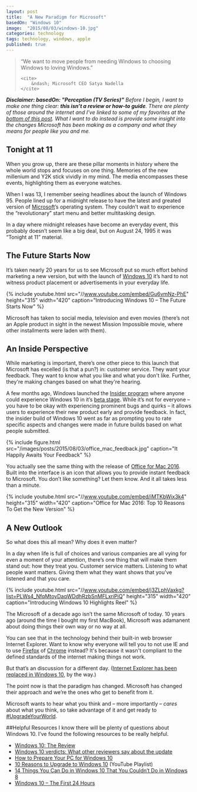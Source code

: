 ```yaml
---
layout: post
title:  "A New Paradigm for Microsoft"
basedOn: "Windows 10"
image:  "2015/08/03/windows-10.jpg"
categories: technology
tags: technology, windows, apple
published: true
---
```

<blockquote>
    <p>
        “We want to move people from needing Windows to choosing Windows to loving Windows.”
    </p>

    <cite>
        &ndash; Microsoft CEO Satya Nadella
    </cite>
</blockquote>

<i><b>Disclaimer:
basedOn: "Perception (TV Series)"</b> Before I begin, I want to make one thing clear: <b>this isn&rsquo;t a review or how-to guide</b>. There are plenty of those around the internet and I&rsquo;ve linked to some of my favorites at the <a href="#HelpfulResources">bottom of this post</a>. What I want to do instead is provide some insight into the changes Microsoft has been making as a company and what they means for people like you and me.</i>

## Tonight at 11
When you grow up, there are these pillar moments in history where the whole world stops and focuses on one thing. Memories of the new millenium and Y2K stick vividly in my mind. The media encompasses these events, highlighting them as everyone watches.

When I was 13, I remember seeing headlines about the launch of Windows 95. People lined up for a midnight release to have the latest and greated version of <a href="http://microsoft.com" target="_blank">Microsoft</a>&rsquo;s operating system. They couldn&rsquo;t wait to experience the &ldquo;revolutionary&rdquo; start menu and better multitasking design.

In a day where midnight releases have become an everyday event, this probably doesn&rsquo;t seem like a big deal, but on August 24, 1995 it was &ldquo;Tonight at 11&rdquo; material.

## The Future Starts Now
It&rsquo;s taken nearly 20 years for us to see Microsoft put so much effort behind marketing a new version, but with the launch of <a href="http://www.microsoft.com/en-us/software-download/windows10" target="_blank">Windows 10</a> it&rsquo;s hard to not witness product placement or advertisements in your everyday life.

{% include youtube.html src="//www.youtube.com/embed/Gu6vmNz-PhE" height="315" width="420" caption="Introducing Windows 10 &ndash; The Future Starts Now" %}

Microsoft has taken to social media, television and even movies (there&rsquo;s not an Apple product in sight in the newest Mission Impossible movie, where other installments were laden with them).

## An Inside Perspective
While marketing is important, there&rsquo;s one other piece to this launch that Microsoft has excelled (is that a pun?) in: customer service. They want your feedback. They want to know what you like and what you don't like. Further, they're making changes based on what they're hearing.

A few months ago, Windows launched the <a href="https://insider.windows.com" target="_blank">Insider program</a> where anyone could experience Windows 10 in it&rsquo;s <a href="https://en.wikipedia.org/wiki/Software_release_life_cycle#Beta" target="_blank">beta stage</a>. While it&rsquo;s not for everyone &ndash; you have to be okay with experiencing prominent bugs and quirks &ndash; it allows users to experience their new product early and provide feedback. In fact, the insider build of Windows 10 went as far as prompting you to rate specific aspects and changes were made in future builds based on what people submitted.

{% include figure.html src="/images/posts/2015/08/03/office_mac_feedback.jpg" caption="It Happily Awaits Your Feedback" %}

You actually see the same thing with the release of <a href="https://products.office.com/en-US/mac/microsoft-office-for-mac" target="_blank">Office for Mac 2016</a>. Built into the interface is an icon that allows you to provide instant feedback to Microsoft. You don&rsquo;t like something? Let them know. And it all takes less than a minute.

{% include youtube.html src="//www.youtube.com/embed/iMTKbWix3k4" height="315" width="420" caption="Office for Mac 2016: Top 10 Reasons To Get the New Version" %}

## A New Outlook
So what does this all mean? Why does it even matter?

In a day when life is full of choices and various companies are all vying for even a moment of your attention, there&rsquo;s one thing that will make them stand out: how they treat you. Customer service matters. Listening to what people want matters. Giving them what they want shows that you've listened and that you care.

{% include youtube.html src="//www.youtube.com/embed/j3ZLphVaxkg?list=PLWs4_NfqMtoyDaqWDdhRzbSnMFLxriPiQ" height="315" width="420" caption="Introducing Windows 10 Highlights Reel" %}

The Microsoft of a decade ago isn&rsquo;t the same Microsoft of today. 10 years ago (around the time I bought my first MacBook), Microsoft was adamanent about doing things their own way or no way at all. 

You can see that in the technology behind their built-in web browser Internet Explorer. Want to know why everyone will tell you to not use IE and to use <a href="http://getfirefox.com" target="_blank">Firefox</a> of <a href="https://www.google.com/chrome/browser/" target="_blank">Chrome</a> instead? It's because it wasn't compliant to the defined standards of the internet making things not work.

But that&rsquo;s an discussion for a different day. (<a href="http://www.microsoft.com/en-us/windows/microsoft-edge" target="_blank">Internet Explorer has been replaced in Windows 10</a>, by the way.)

The point now is that the paradigm has changed. Microsoft has changed their approach and we&rsquo;re the ones who get to benefit from it.

Microsoft wants to hear what you think and &ndash; more importantly &ndash; <i>cares</i> about what you think, so take advantage of it and get ready to <a href="https://twitter.com/search?q=%23UpgradeYourWorld&src=typd" target="_blank">#UpgradeYourWorld</a>.

##<a name="HelpfulResources"></a>Helpful Resources
I know there will be plenty of questions about Windows 10. I&rsquo;ve found the following resources to be really helpful.

* <a href="http://mashable.com/2015/07/28/windows-10-review/" target="_blank">Windows 10: The Review</a>
* <a href="http://mashable.com/2015/07/28/windows-10-verdicts/?utm_cid=mash-com-Tw-main-link" target="_blank">Windows 10 verdicts: What other reviewers say about the update</a>
* <a href="http://www.ign.com/articles/2015/07/23/how-to-prepare-your-pc-for-windows-10" target="_blank">How to Prepare Your PC for Windows 10</a>
* <a href="https://www.youtube.com/playlist?list=PLWs4_NfqMtoww6OEnaUNLPKYw8RDl8bAn" target="_blank">10 Reasons to Upgrade to Windows 10</a>  (YouTube Playlist)
* <a href="http://fieldguide.gizmodo.com/14-things-you-can-do-in-windows-10-that-you-couldnt-do-1721271379?utm_campaign=socialflow_gizmodo_twitter&utm_source=gizmodo_twitter&utm_medium=socialflow" target="_blank">14 Things You Can Do in Windows 10 That You Couldn&rsquo;t Do in Windows 8</a>
* <a href="http://blogs.windows.com/bloggingwindows/2015/07/30/windows-10-the-first-24-hours/?utm_source=twitterfeed&utm_medium=twitter" target="_blank">Windows 10 &ndash; The First 24 Hours</a>
